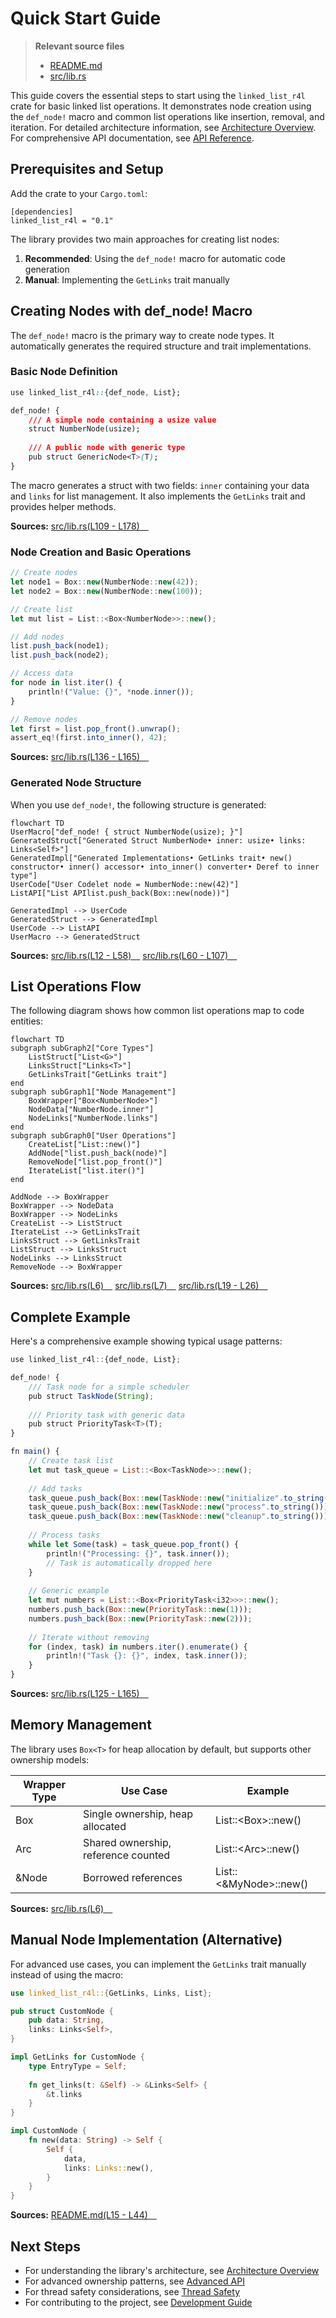 # Quick Start Guide

> **Relevant source files**
> * [README.md](https://github.com/arceos-org/linked_list_r4l/blob/353828c1/README.md)
> * [src/lib.rs](https://github.com/arceos-org/linked_list_r4l/blob/353828c1/src/lib.rs)

This guide covers the essential steps to start using the `linked_list_r4l` crate for basic linked list operations. It demonstrates node creation using the `def_node!` macro and common list operations like insertion, removal, and iteration. For detailed architecture information, see [Architecture Overview](/arceos-org/linked_list_r4l/3-architecture-overview). For comprehensive API documentation, see [API Reference](/arceos-org/linked_list_r4l/4-api-reference).

## Prerequisites and Setup

Add the crate to your `Cargo.toml`:

```
[dependencies]
linked_list_r4l = "0.1"
```

The library provides two main approaches for creating list nodes:

1. **Recommended**: Using the `def_node!` macro for automatic code generation
2. **Manual**: Implementing the `GetLinks` trait manually

## Creating Nodes with def_node! Macro

The `def_node!` macro is the primary way to create node types. It automatically generates the required structure and trait implementations.

### Basic Node Definition

```css
use linked_list_r4l::{def_node, List};

def_node! {
    /// A simple node containing a usize value
    struct NumberNode(usize);
    
    /// A public node with generic type
    pub struct GenericNode<T>(T);
}
```

The macro generates a struct with two fields: `inner` containing your data and `links` for list management. It also implements the `GetLinks` trait and provides helper methods.

**Sources:** [src/lib.rs(L109 - L178)&emsp;](https://github.com/arceos-org/linked_list_r4l/blob/353828c1/src/lib.rs#L109-L178)

### Node Creation and Basic Operations

```javascript
// Create nodes
let node1 = Box::new(NumberNode::new(42));
let node2 = Box::new(NumberNode::new(100));

// Create list
let mut list = List::<Box<NumberNode>>::new();

// Add nodes
list.push_back(node1);
list.push_back(node2);

// Access data
for node in list.iter() {
    println!("Value: {}", *node.inner());
}

// Remove nodes
let first = list.pop_front().unwrap();
assert_eq!(first.into_inner(), 42);
```

**Sources:** [src/lib.rs(L136 - L165)&emsp;](https://github.com/arceos-org/linked_list_r4l/blob/353828c1/src/lib.rs#L136-L165)

### Generated Node Structure

When you use `def_node!`, the following structure is generated:

```mermaid
flowchart TD
UserMacro["def_node! { struct NumberNode(usize); }"]
GeneratedStruct["Generated Struct NumberNode• inner: usize• links: Links<Self>"]
GeneratedImpl["Generated Implementations• GetLinks trait• new() constructor• inner() accessor• into_inner() converter• Deref to inner type"]
UserCode["User Codelet node = NumberNode::new(42)"]
ListAPI["List APIlist.push_back(Box::new(node))"]

GeneratedImpl --> UserCode
GeneratedStruct --> GeneratedImpl
UserCode --> ListAPI
UserMacro --> GeneratedStruct
```

**Sources:** [src/lib.rs(L12 - L58)&emsp;](https://github.com/arceos-org/linked_list_r4l/blob/353828c1/src/lib.rs#L12-L58) [src/lib.rs(L60 - L107)&emsp;](https://github.com/arceos-org/linked_list_r4l/blob/353828c1/src/lib.rs#L60-L107)

## List Operations Flow

The following diagram shows how common list operations map to code entities:

```mermaid
flowchart TD
subgraph subGraph2["Core Types"]
    ListStruct["List<G>"]
    LinksStruct["Links<T>"]
    GetLinksTrait["GetLinks trait"]
end
subgraph subGraph1["Node Management"]
    BoxWrapper["Box<NumberNode>"]
    NodeData["NumberNode.inner"]
    NodeLinks["NumberNode.links"]
end
subgraph subGraph0["User Operations"]
    CreateList["List::new()"]
    AddNode["list.push_back(node)"]
    RemoveNode["list.pop_front()"]
    IterateList["list.iter()"]
end

AddNode --> BoxWrapper
BoxWrapper --> NodeData
BoxWrapper --> NodeLinks
CreateList --> ListStruct
IterateList --> GetLinksTrait
LinksStruct --> GetLinksTrait
ListStruct --> LinksStruct
NodeLinks --> LinksStruct
RemoveNode --> BoxWrapper
```

**Sources:** [src/lib.rs(L6)&emsp;](https://github.com/arceos-org/linked_list_r4l/blob/353828c1/src/lib.rs#L6-L6) [src/lib.rs(L7)&emsp;](https://github.com/arceos-org/linked_list_r4l/blob/353828c1/src/lib.rs#L7-L7) [src/lib.rs(L19 - L26)&emsp;](https://github.com/arceos-org/linked_list_r4l/blob/353828c1/src/lib.rs#L19-L26)

## Complete Example

Here's a comprehensive example showing typical usage patterns:

```javascript
use linked_list_r4l::{def_node, List};

def_node! {
    /// Task node for a simple scheduler
    pub struct TaskNode(String);
    
    /// Priority task with generic data
    pub struct PriorityTask<T>(T);
}

fn main() {
    // Create task list
    let mut task_queue = List::<Box<TaskNode>>::new();
    
    // Add tasks
    task_queue.push_back(Box::new(TaskNode::new("initialize".to_string())));
    task_queue.push_back(Box::new(TaskNode::new("process".to_string())));
    task_queue.push_back(Box::new(TaskNode::new("cleanup".to_string())));
    
    // Process tasks
    while let Some(task) = task_queue.pop_front() {
        println!("Processing: {}", task.inner());
        // Task is automatically dropped here
    }
    
    // Generic example
    let mut numbers = List::<Box<PriorityTask<i32>>>::new();
    numbers.push_back(Box::new(PriorityTask::new(1)));
    numbers.push_back(Box::new(PriorityTask::new(2)));
    
    // Iterate without removing
    for (index, task) in numbers.iter().enumerate() {
        println!("Task {}: {}", index, task.inner());
    }
}
```

**Sources:** [src/lib.rs(L125 - L165)&emsp;](https://github.com/arceos-org/linked_list_r4l/blob/353828c1/src/lib.rs#L125-L165)

## Memory Management

The library uses `Box<T>` for heap allocation by default, but supports other ownership models:

|Wrapper Type|Use Case|Example|
| --- | --- | --- |
|Box<Node>|Single ownership, heap allocated|List::<Box<MyNode>>::new()|
|Arc<Node>|Shared ownership, reference counted|List::<Arc<MyNode>>::new()|
|&Node|Borrowed references|List::<&MyNode>::new()|

**Sources:** [src/lib.rs(L6)&emsp;](https://github.com/arceos-org/linked_list_r4l/blob/353828c1/src/lib.rs#L6-L6)

## Manual Node Implementation (Alternative)

For advanced use cases, you can implement the `GetLinks` trait manually instead of using the macro:

```rust
use linked_list_r4l::{GetLinks, Links, List};

pub struct CustomNode {
    pub data: String,
    links: Links<Self>,
}

impl GetLinks for CustomNode {
    type EntryType = Self;
    
    fn get_links(t: &Self) -> &Links<Self> {
        &t.links
    }
}

impl CustomNode {
    fn new(data: String) -> Self {
        Self {
            data,
            links: Links::new(),
        }
    }
}
```

**Sources:** [README.md(L15 - L44)&emsp;](https://github.com/arceos-org/linked_list_r4l/blob/353828c1/README.md#L15-L44)

## Next Steps

* For understanding the library's architecture, see [Architecture Overview](/arceos-org/linked_list_r4l/3-architecture-overview)
* For advanced ownership patterns, see [Advanced API](/arceos-org/linked_list_r4l/4.2-advanced-api)
* For thread safety considerations, see [Thread Safety](/arceos-org/linked_list_r4l/5.2-thread-safety)
* For contributing to the project, see [Development Guide](/arceos-org/linked_list_r4l/6-development-guide)